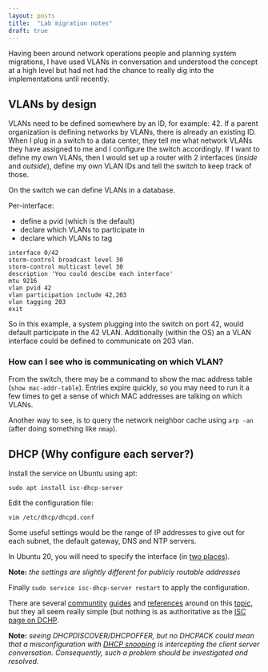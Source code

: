```yaml
---
layout: posts
title:  "Lab migration notes"
draft: true
---
```


Having been around network operations people and planning system migrations, I have used VLANs in conversation and understood the concept at a high level but had not had the chance to really dig into the implementations until recently.

## VLANs by design
VLANs need to be defined somewhere by an ID, for example: 42. If a parent organization is defining networks by VLANs, there is already an existing ID. When I plug in a switch to a data center, they tell me what network VLANs they have assigned to me and I configure the switch accordingly. If I want to define my own VLANs, then I would set up a router with 2 interfaces (_inside_ and _outside_), define my own VLAN IDs and tell the switch to keep track of those.

On the switch we can define VLANs in a database.

Per-interface:
 - define a pvid (which is the default) 
 - declare which VLANs to participate in
 - declare which VLANs to tag
 
 ```
interface 0/42
storm-control broadcast level 30
storm-control multicast level 30
description 'You could descibe each interface'
mtu 9216
vlan pvid 42
vlan participation include 42,203
vlan tagging 203
exit
```

So in this example, a system plugging into the switch on port 42, would default participate in the 42 VLAN. Additionally (within the OS) an a VLAN interface could be defined to communicate on 203 vlan.

### How can I see who is communicating on which VLAN?

From the switch, there may be a command to show the mac address table (`show mac-addr-table`). Entries expire quickly, so you may need to run it a few times to get a sense of which MAC addresses are talking on which VLANs.

Another way to see, is to query the network neighbor cache using `arp -an` (after doing something like `nmap`).

## DHCP (Why configure each server?)

Install the service on Ubuntu using apt:

`sudo apt install isc-dhcp-server`

Edit the configuration file:

`vim /etc/dhcp/dhcpd.conf`

Some useful settings would be the range of IP addresses to give out for each subnet, the default gateway, DNS and NTP servers. 

In Ubuntu 20, you will need to specify the interface (in [two places](https://askubuntu.com/a/1275120/1095652)).

**Note:** _the settings are slightly different for publicly routable addresses_

Finally `sudo service isc-dhcp-server restart` to apply the configuration.

There are several [communtity](https://help.ubuntu.com/community/isc-dhcp-server) [guides](https://devtutorial.io/how-to-setup-dhcp-server-in-ubuntu-server-20-04.html) and [references](https://ubuntu.com/server/docs/network-dhcp) around on this [topic](https://ubuntu.com/server/docs/network-dhcp), but they all seem really simple (but nothing is as authoritative as the [ISC page on DCHP](https://www.isc.org/dhcp/).

**Note:** _seeing DHCPDISCOVER/DHCPOFFER, but no DHCPACK could mean that a misconfiguration with [DHCP snooping](https://packetpushers.net/five-things-to-know-about-dhcp-snooping/) is intercepting the client server conversation. Consequently, such a problem should be investigated and resolved._

